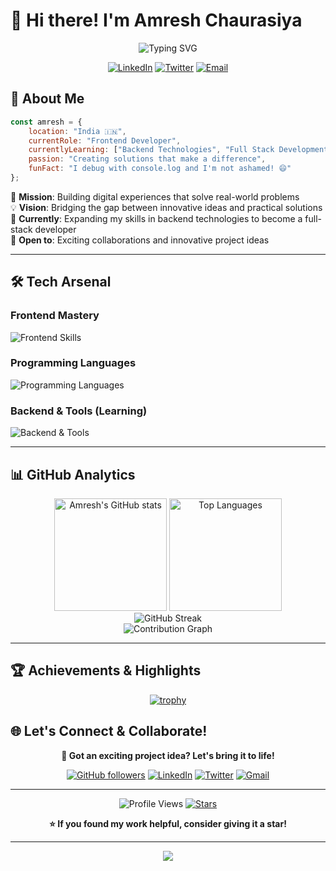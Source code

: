 # 👋 Hi there! I'm Amresh Chaurasiya

<div align="center">
  
  ![Typing SVG](https://readme-typing-svg.herokuapp.com?font=Fira+Code&size=30&duration=3000&pause=1000&color=00D4FF&center=true&vCenter=true&width=600&lines=Frontend+Developer;Problem+Solver;Tech+Enthusiast;Always+Learning!)
  
  [![LinkedIn](https://img.shields.io/badge/LinkedIn-0077B5?style=for-the-badge&logo=linkedin&logoColor=white)](https://www.linkedin.com/in/amresh-chaurasiya-513421308/)
  [![Twitter](https://img.shields.io/badge/Twitter-000000?style=for-the-badge&logo=twitter&logoColor=white)](https://x.com/Amresh__01)
  [![Email](https://img.shields.io/badge/Gmail-D14836?style=for-the-badge&logo=gmail&logoColor=white)](mailto:amreshchaurasiya373@gmail.com)
  
</div>

## 🚀 About Me

```javascript
const amresh = {
    location: "India 🇮🇳",
    currentRole: "Frontend Developer",
    currentlyLearning: ["Backend Technologies", "Full Stack Development"],
    passion: "Creating solutions that make a difference",
    funFact: "I debug with console.log and I'm not ashamed! 😄"
};
```

🎯 **Mission**: Building digital experiences that solve real-world problems  
💡 **Vision**: Bridging the gap between innovative ideas and practical solutions  
🌱 **Currently**: Expanding my skills in backend technologies to become a full-stack developer  
🤝 **Open to**: Exciting collaborations and innovative project ideas  

---

## 🛠️ Tech Arsenal

### Frontend Mastery
<p align="left">
  <img src="https://skillicons.dev/icons?i=html,css,js,react,nextjs,typescript" alt="Frontend Skills" />
</p>

### Programming Languages
<p align="left">
  <img src="https://skillicons.dev/icons?i=java,c,js,typescript" alt="Programming Languages" />
</p>

### Backend & Tools (Learning)
<p align="left">
  <img src="https://skillicons.dev/icons?i=nodejs,express,mongodb,vscode,git,github" alt="Backend & Tools" />
</p>

---

## 📊 GitHub Analytics

<div align="center">
  <img height="180em" src="https://github-readme-stats-sigma-five.vercel.app/api?username=Amresh-01&show_icons=true&count_private=true&hide_border=true&title_color=00d4ff&icon_color=00d4ff&text_color=c9d1d9&bg_color=0d1117" alt="Amresh's GitHub stats" />
  <img height="180em" src="https://github-readme-stats-sigma-five.vercel.app/api/top-langs/?username=Amresh-01&layout=compact&hide_border=true&title_color=00d4ff&text_color=c9d1d9&bg_color=0d1117" alt="Top Languages" />
</div>

<div align="center">
  <img src="https://github-readme-streak-stats.herokuapp.com?user=Amresh-01&theme=dark&hide_border=true&stroke=00d4ff&ring=00d4ff&fire=00d4ff&currStreakLabel=00d4ff" alt="GitHub Streak" />
</div>

<div align="center">
  <img src="https://github-readme-activity-graph.vercel.app/graph?username=Amresh-01&theme=tokyo-night&hide_border=true&color=00d4ff" alt="Contribution Graph" />
</div>

---

## 🏆 Achievements & Highlights

<div align="center">
  
[![trophy](https://github-profile-trophy.vercel.app/?username=Amresh-01&theme=darkhub&no-frame=true&margin-w=15&margin-h=15)](https://github.com/ryo-ma/github-profile-trophy)

</div>


## 🌐 Let's Connect & Collaborate!

<div align="center">
  
  **💬 Got an exciting project idea? Let's bring it to life!**
  
  [![GitHub followers](https://img.shields.io/github/followers/Amresh-01?label=Follow&style=social)](https://github.com/Amresh-01)
  [![LinkedIn](https://img.shields.io/badge/-Connect-blue?style=flat-square&logo=Linkedin&logoColor=white&link=https://www.linkedin.com/in/amresh-chaurasiya-513421308/)](https://www.linkedin.com/in/amresh-chaurasiya-513421308/)
  [![Twitter](https://img.shields.io/badge/-Follow-000000?style=flat-square&logo=Twitter&logoColor=white&link=https://twitter.com/yourusername)](https://twitter.com/yourusername)
  [![Gmail](https://img.shields.io/badge/-Email-red?style=flat-square&logo=Gmail&logoColor=white&link=mailto:amreshchaurasiya373@gmail.com)](mailto:amreshchaurasiya373@gmail.com)
  
  ---
  
  ![Profile Views](https://komarev.com/ghpvc/?username=Amresh-01&color=brightgreen&style=flat-square)
  [![Stars](https://img.shields.io/github/stars/Amresh-01?label=Stars&style=social)](https://github.com/Amresh-01)
  
  **⭐ If you found my work helpful, consider giving it a star!**
  
</div>

---

<div align="center">
  <img src="https://capsule-render.vercel.app/api?type=waving&color=gradient&height=100&section=footer&text=Happy%20Coding!&fontSize=16&fontColor=fff&animation=twinkling&fontAlignY=72" />
</div>
